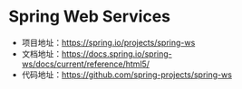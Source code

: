 # Spring Web Services

- 项目地址：<https://spring.io/projects/spring-ws>
- 文档地址：<https://docs.spring.io/spring-ws/docs/current/reference/html5/>
- 代码地址：<https://github.com/spring-projects/spring-ws>